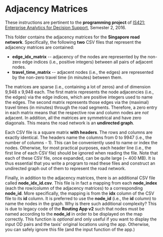 # Adjacency Matrices
These instructions are pertinent to the **programming project** of [IS421: Enterprise Analytics for Decision Support](http://sisapps.smu.edu.sg/CDDR/Courses.aspx?P=104&C=737), Semester 2, 2016.

This folder contains the adjacency matrices for the **Singapore road network**. Specifically, the following **two** CSV files that represent the adjacency matrices are contained:
- **edge_idx_matrix** -- adjacency of the nodes are represented by the non-zero edge indices (i.e., positive integers) between all pairs of adjacent nodes.
- **travel_time_matrix** -- adjacent nodes (i.e., the edges) are represented by the non-zero travel time (in minutes) between them.

The matrices are sparse (i.e., containing a lot of zeros) and of dimension 9,948 x 9,948 each. The first matrix represents the node adjacencies (i.e., the edges) via the edge indices, which are positive integers used to name the edges. The second matrix represents those edges via the (maximal) travel times (in minutes) through the road segments. Therefore, a zero entry in each matrix means that the respective row and column nodes are *not* adjacent. In addition, all the matrices are symmetrical and have zero diagonals. This means the road network is an **undirected graph**.

Each CSV file is a square matrix **with headers**. The rows and columns are exactly identical. The headers name the columns from 0 to 9947 (i.e., the number of columns - 1). This can  be conveniently used to name or index the nodes. Otherwise, for most practical purposes, each header line (i.e., the first line of each CSV file) should be ignored when reading the file. Note that each of these CSV file, once expanded, can be quite large (~ 400 MB). It is thus essential that you write a program to read these files and construct an undirected graph out of them to represent the road network.

Finally, in addition to the adjacency matrices, there is an additional CSV file called **node_idx_id.csv**. This file is in fact a mapping from each **node_index** (each the row/column of the adjacency matrices) to a corresponding **node_id**. More specifically, the mapping is from the **idx** column of the CSV file to its **id** column. It is preferred to use the **node_id** (i.e., the **id** column) to name the nodes in the graph. Why is there such additional complexity? This is due to legacy code of the **Routing App v2** such that nodes must be named according to the **node_id** in order to be displayed on the map correctly. This function is *optional* and only useful if you want to display the input OD pairs and the taxis' original locations using the app. Otherwise, you can safely ignore this file (and the input function of the app.)

